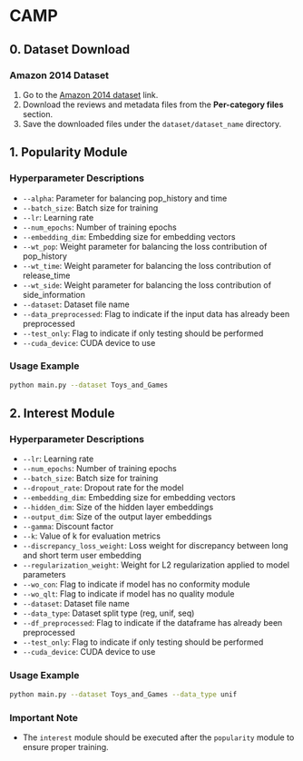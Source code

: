 # CAMP

## 0. Dataset Download

### Amazon 2014 Dataset

1. Go to the <a href="https://cseweb.ucsd.edu/~jmcauley/datasets/amazon/links.html" target="_blank">Amazon 2014 dataset</a> link.
2. Download the reviews and metadata files from the **Per-category files** section.
3. Save the downloaded files under the `dataset/dataset_name` directory.

## 1. Popularity Module

### Hyperparameter Descriptions

- `--alpha`: Parameter for balancing pop_history and time
- `--batch_size`: Batch size for training
- `--lr`: Learning rate
- `--num_epochs`: Number of training epochs
- `--embedding_dim`: Embedding size for embedding vectors
- `--wt_pop`: Weight parameter for balancing the loss contribution of pop_history
- `--wt_time`: Weight parameter for balancing the loss contribution of release_time
- `--wt_side`: Weight parameter for balancing the loss contribution of side_information
- `--dataset`: Dataset file name
- `--data_preprocessed`: Flag to indicate if the input data has already been preprocessed
- `--test_only`: Flag to indicate if only testing should be performed
- `--cuda_device`: CUDA device to use

### Usage Example

```bash
python main.py --dataset Toys_and_Games
```

## 2. Interest Module

### Hyperparameter Descriptions

- `--lr`: Learning rate
- `--num_epochs`: Number of training epochs
- `--batch_size`: Batch size for training
- `--dropout_rate`: Dropout rate for the model
- `--embedding_dim`: Embedding size for embedding vectors
- `--hidden_dim`: Size of the hidden layer embeddings
- `--output_dim`: Size of the output layer embeddings
- `--gamma`: Discount factor
- `--k`: Value of k for evaluation metrics
- `--discrepancy_loss_weight`: Loss weight for discrepancy between long and short term user embedding
- `--regularization_weight`: Weight for L2 regularization applied to model parameters
- `--wo_con`: Flag to indicate if model has no conformity module
- `--wo_qlt`: Flag to indicate if model has no quality module
- `--dataset`: Dataset file name
- `--data_type`: Dataset split type (reg, unif, seq)
- `--df_preprocessed`: Flag to indicate if the dataframe has already been preprocessed
- `--test_only`: Flag to indicate if only testing should be performed
- `--cuda_device`: CUDA device to use

### Usage Example

```bash
python main.py --dataset Toys_and_Games --data_type unif
```

### Important Note
- The `interest` module should be executed after the `popularity` module to ensure proper training.

